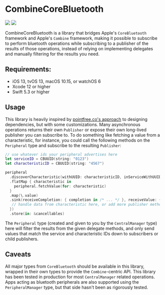 # CombineCoreBluetooth

[![](https://img.shields.io/endpoint?url=https%3A%2F%2Fswiftpackageindex.com%2Fapi%2Fpackages%2FStarryInternet%2FCombineCoreBluetooth%2Fbadge%3Ftype%3Dswift-versions)](https://swiftpackageindex.com/StarryInternet/CombineCoreBluetooth)
[![](https://img.shields.io/endpoint?url=https%3A%2F%2Fswiftpackageindex.com%2Fapi%2Fpackages%2FStarryInternet%2FCombineCoreBluetooth%2Fbadge%3Ftype%3Dplatforms)](https://swiftpackageindex.com/StarryInternet/CombineCoreBluetooth)

CombineCoreBluetooth is a library that bridges Apple's `CoreBluetooth` framework and Apple's `Combine` framework, making it possible to subscribe to perform bluetooth operations while subscribing to a publisher of the results of those operations, instead of relying on implementing delegates and manually filtering for the results you need.

## Requirements:

* iOS 13, tvOS 13, macOS 10.15, or watchOS 6
* Xcode 12 or higher
* Swift 5.3 or higher

## Usage

This library is heavily inspired by [pointfree.co's approach](https://www.pointfree.co/collections/dependencies) to designing dependencies, but with some customizations. Many asynchronous operations returns their own `Publisher` or expose their own long-lived publisher you can subscribe to. To do something like fetching a value from a characteristic, for instance, you could call the following methods on the `Peripheral` type and subscribe to the resulting `Publisher`:

```swift
// use whatever ids your peripheral advertises here
let serviceID = CBUUID(string: "0123")
let characteristicID = CBUUID(string: "4567")

peripheral
  .discoverCharacteristic(withUUID: characteristicID, inServiceWithUUID: serviceID)
  .flatMap { characteristic in
    peripheral.fetchValue(for: characteristic)
  }
  .map(\.value)
  .sink(receiveCompletion: { completion in /* ... */ }, receiveValue: { data in
   // handle data from characteristic here, or add more publisher methods to map and transform it.
  })
  .store(in: &cancellables)
```

The `Peripheral` type (created and given to you by the `CentralManager` type) here will filter the results from the given delegate methods, and only send values that match the service and characteristic IDs down to subscribers or child publishers. 

## Caveats

All major types from `CoreBluetooth` should be available in this library, wrapped in their own types to provide the `Combine`-centric API. This library has been tested in production for most `CentralManager` related operations. Apps acting as bluetooth peripherals are also supported using the `PeripheralManager` type, but that side hasn't been as rigorously tested.   
